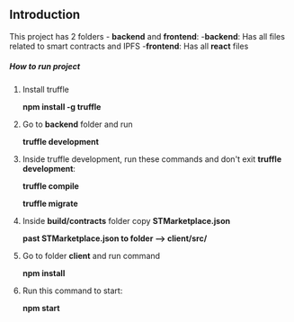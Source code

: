 ## Introduction
This project has 2 folders - **backend** and **frontend**:
    -**backend**: Has all files related to smart contracts and IPFS
    -**frontend**: Has all **react** files
    
##### How to run project
1) Install truffle 

    **npm install -g truffle**

2) Go to **backend** folder and run
    
    **truffle development**
    
3) Inside truffle development, run these commands and don't exit **truffle development**:

    **truffle compile**
    
    **truffle migrate**
    
4) Inside **build/contracts** folder copy **STMarketplace.json**

    **past STMarketplace.json to folder --> client/src/**

5) Go to folder **client** and run command

    **npm install**
    
6) Run this command to start:

    **npm start**